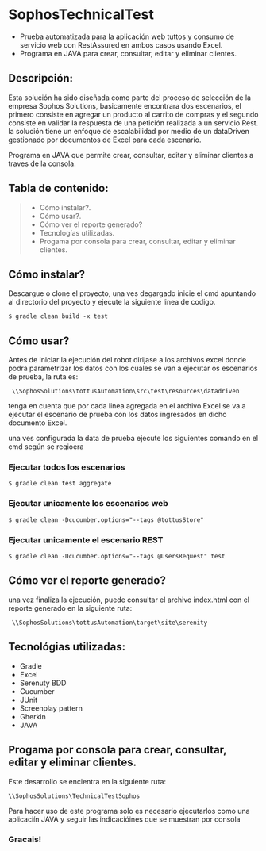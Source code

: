 # **SophosTechnicalTest**

* Prueba automatizada para la aplicación web tuttos y consumo de servicio web con RestAssured en ambos casos usando Excel.
* Programa en JAVA para crear, consultar, editar y eliminar clientes.

## **Descripción:**

Esta solución ha sido diseñada como parte del proceso de selección de la empresa Sophos Solutions, basicamente encontrara dos escenarios, el primero consiste en agregar un producto al carrito de compras y el segundo consiste en validar la respuesta de una petición realizada a un servicio Rest. la solución tiene un enfoque de escalabilidad por medio de un dataDriven gestionado por documentos de Excel para cada escenario.

Programa en JAVA que permite crear, consultar, editar y eliminar clientes a traves de la consola.

## **Tabla de contenido:**

> * Cómo instalar?.
> * Cómo usar?.
> * Cómo ver el reporte generado?
> * Tecnologías utilizadas.
> * Progama por consola para crear, consultar, editar y eliminar clientes.

## **Cómo instalar?**

Descargue o clone el proyecto, una ves degargado inicie el cmd apuntando al directorio del proyecto y ejecute la siguiente linea de codigo.
```
$ gradle clean build -x test
```

## **Cómo usar?**
Antes de iniciar la ejecución del robot dirijase a los archivos excel donde podra parametrizar los datos con los cuales se van a ejecutar os escenarios de prueba, la ruta es:
```
 \\SophosSolutions\tottusAutomation\src\test\resources\datadriven
```
tenga en cuenta que por cada linea agregada en el archivo Excel se va a ejecutar el escenario de prueba con los datos ingresados en dicho documento Excel.

una ves configurada la data de prueba ejecute los siguientes comando en el cmd según se reqioera 

### **Ejecutar todos los escenarios**
```
$ gradle clean test aggregate
```
### **Ejecutar unicamente los escenarios web**
```
$ gradle clean -Dcucumber.options="--tags @tottusStore"
```
### **Ejecutar unicamente el escenario REST**
```
$ gradle clean -Dcucumber.options="--tags @UsersRequest" test
```
## **Cómo ver el reporte generado?**

una vez finaliza la ejecución, puede consultar el archivo index.html con el reporte generado en la siguiente ruta:
```
 \\SophosSolutions\tottusAutomation\target\site\serenity
```
## **Tecnológias utilizadas:**

* Gradle
* Excel
* Serenuty BDD
* Cucumber
* JUnit
* Screenplay pattern
* Gherkin
* JAVA

## **Progama por consola para crear, consultar, editar y eliminar clientes.**

Este desarrollo se encientra en la siguiente ruta:
 ```
 \\SophosSolutions\TechnicalTestSophos
```
Para hacer uso de este programa solo es necesario ejecutarlos como una aplicaciín JAVA y seguir las indicacióines que se muestran por consola


### **Gracais!**
